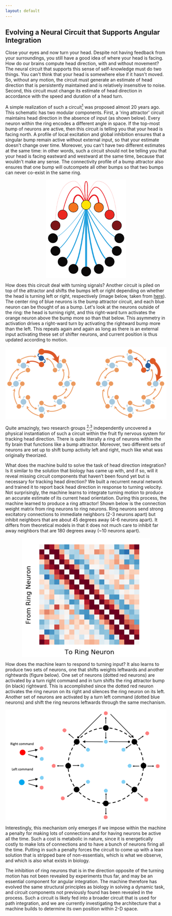 ```yaml
---
layout: default
---
```


## Evolving a Neural Circuit that Supports Angular Integration

Close your eyes and now turn your head. Despite not having feedback from your surroundings, you still have a good idea of where your head is facing. How do our brains compute head direction, with and without movement? The neural circuit that supports this sense of self-knowledge must do two things. You can't think that your head is somewhere else if it hasn't moved. So, without any motion, the circuit must generate an estimate of head direction that is persistently maintained and is relatively insensitive to noise. Second, this circuit must change its estimate of head direction in accordance with the speed and duration of a head turn.

A simple realization of such a circuit[<sup>1</sup>](https://papers.nips.cc/paper/890-a-model-of-the-neural-basis-of-the-rats-sense-of-direction) was proposed almost 20 years ago. This schematic has two modular components. First, a 'ring attractor' circuit maintains head direction in the absence of input (as shown below). Every neuron within the ring encodes a different angle in space. If the top-most bump of neurons are active, then this circuit is telling you that your head is facing north. A profile of local excitation and global inhibition ensures that a singular bump remain active without external input, so that your estimate doesn't change over time. Moreover, you can't have two different estimates at the same time: in other words, such a circuit should not be telling you that your head is facing eastward and westward at the same time, because that wouldn't make any sense. The connectivity profile of a bump attractor also ensures that one bump will outcompete all other bumps so that two bumps can never co-exist in the same ring.

<p align="center">
  <img src="/assets/img/bump_attractor.png" alt="Logo" width="250" align="middle"/>
</p>

How does this circuit deal with turning signals? Another circuit is piled on top of the attractor and shifts the bumps left or right depending on whether the head is turning left or right, respectively (image below, taken from [here](https://www.nature.com/articles/nature22343)). The center ring of blue neurons is the bump attractor circuit, and each blue neuron can be thought of as a bump. Let's look at the neurons outside of the ring: the head is turning right, and this right-ward turn activates the orange neuron above the bump more so than that below. This asymmetry in activation drives a right-ward turn by activating the rightward bump more than the left. This repeats again and again as long as there is an external input activating these set of shifter neurons, and current position is thus updated according to motion.

<p align="center">
  <img src="/assets/img/head_direction_schematic.png" alt="Logo" width="600" align="middle"/>
</p>

Quite amazingly, two research groups [<sup>2</sup>](https://www.nature.com/articles/nature22343)<sup>,</sup>[<sup>3</sup>](https://elifesciences.org/articles/23496) independently uncovered a physical instantiation of such a circuit within the fruit fly nervous system for tracking head direction. There is quite literally a ring of neurons within the fly brain that functions like a bump attractor. Moreover, two different sets of neurons are set up to shift bump activity left and right, much like what was originally theorized.

What does the machine build to solve the task of head direction integration? Is it similar to the solution that biology has came up with, and if so, will it reveal missing circuit components that haven’t been found yet but is necessary for tracking head direction? We built a recurrent neural network and trained it to report back head direction in response to turning velocity. Not surprisingly, the machine learns to integrate turning motion to produce an accurate estimate of its current head orientation. During this process, the machine learned to produce a ring attractor! Shown below is the connection weight matrix from ring neurons to ring neurons. Ring neurons send strong excitatory connections to immediate neighbors (2-3 neurons apart) but inhibit neighbors that are about 45 degrees away (4-6 neurons apart). It differs from theoretical models in that it does not much care to inhibit far away neighbors that are 180 degrees away (~10 neurons apart).

<p align="center">
  <img src="/assets/img/W_h_aa.png" alt="Logo" width="400" align="middle"/>
</p>

How does the machine learn to respond to turning input? It also learns to produce two sets of neurons, one that shifts weights leftwards and another rightwards (figure below). One set of neurons (dotted red neurons) are activated by a turn right command and in turn shifts the ring attractor bump (in black) rightward. This is accomplished since the dotted red neuron activates the ring neuron on its right and silences the ring neuron on its left. Another set of neurons are activated by a turn left command (dotted blue neurons) and shift the ring neurons leftwards through the same mechanism.

<p align="center">
  <img src="/assets/img/head_direction_machine.png" alt="Logo" width="600" align="middle"/>
</p>

Interestingly, this mechanism only emerges if we impose within the machine a penalty for making lots of connections and for having neurons be active all the time. Such a cost is metabolic in nature, since it is energetically costly to make lots of connections and to have a bunch of neurons firing all the time. Putting in such a penalty forces the circuit to come up with a lean solution that is stripped bare of non-essentials, which is what we observe, and which is also what exists in biology.

The inhibition of ring neurons that is in the direction opposite of the turning motion has not been revealed by experiments thus far, and may be an essential component for angular integration. The machine therefore has evolved the same structural principles as biology in solving a dynamic task, and circuit components not previously found has been revealed in the process. Such a circuit is likely fed into a broader circuit that is used for path integration, and we are currently investigating the architecture that a machine builds to determine its own position within 2-D space. 
